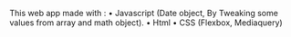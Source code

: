 This web app made with : 
• Javascript (Date object, By Tweaking some values from array and math object).
• Html
• CSS (Flexbox, Mediaquery)
